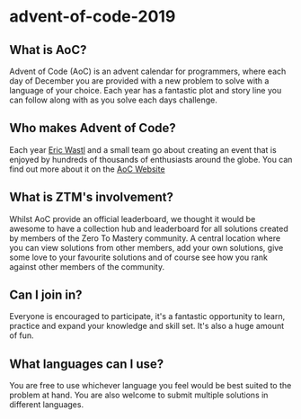 # advent-of-code-2019

## What is AoC?
Advent of Code (AoC) is an advent calendar for programmers, where each day of December you are provided with a new problem to solve with a language of your choice. Each year has a fantastic plot and story line you can follow along with as you solve each days challenge.

## Who makes Advent of Code?
Each year [Eric Wastl](https://was.tl/) and a small team go about creating an event that is enjoyed by hundreds of thousands of enthusiasts around the globe. You can find out more about it on the [AoC Website](https://adventofcode.com/about)

## What is ZTM's involvement?
Whilst AoC provide an official leaderboard, we thought it would be awesome to have a collection hub and leaderboard for all solutions created by members of the Zero To Mastery community. A central location where you can view solutions from other members, add your own solutions, give some love to your favourite solutions and of course see how you rank against other members of the community.

## Can I join in?
Everyone is encouraged to participate, it's a fantastic opportunity to learn, practice and expand your knowledge and skill set. It's also a huge amount of fun.

## What languages can I use?
You are free to use whichever language you feel would be best suited to the problem at hand. You are also welcome to submit multiple solutions in different languages.
